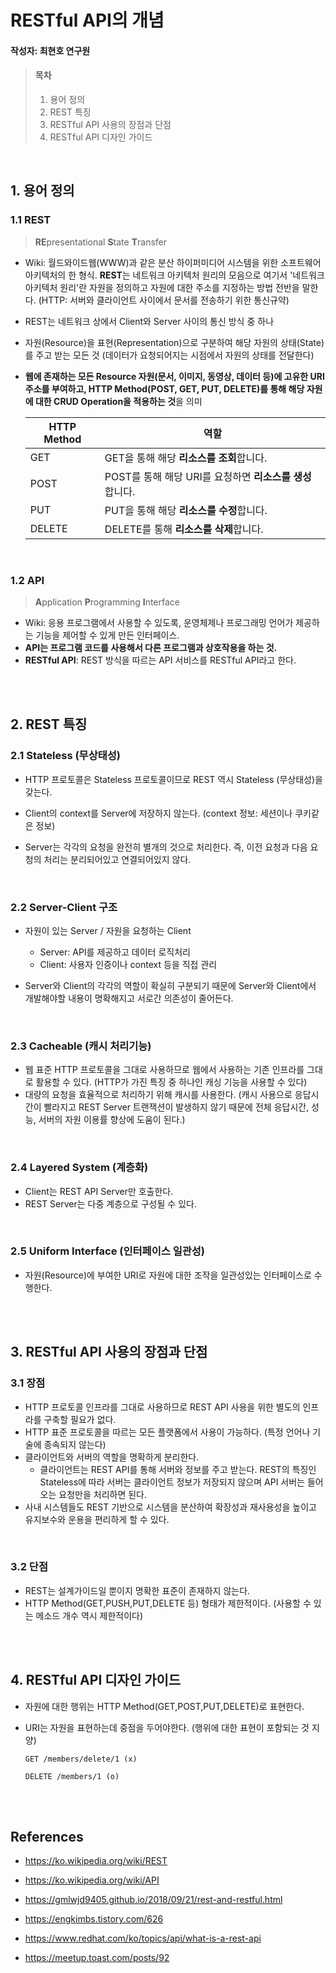 # RESTful API의 개념

#### 작성자: 최현호 연구원

> #### 목차
>
> 1. 용어 정의
> 2. REST 특징
> 3. RESTful API 사용의 장점과 단점
> 4. RESTful API 디자인 가이드

<br/>

## 1. 용어 정의

### 1.1 REST

> **RE**presentational **S**tate **T**ransfer

- Wiki: 월드와이드웹(WWW)과 같은 분산 하이퍼미디어 시스템을 위한 소프트웨어 아키텍처의 한 형식. **REST**는 네트워크 아키텍처 원리의 모음으로 여기서 '네트워크 아키텍처 원리'란 자원을 정의하고 자원에 대한 주소를 지정하는 방법 전반을 말한다. (HTTP: 서버와 클라이언트 사이에서 문서를 전송하기 위한 통신규약)

- REST는 네트워크 상에서 Client와 Server 사이의 통신 방식 중 하나

- 자원(Resource)을 표현(Representation)으로 구분하여 해당 자원의 상태(State)를 주고 받는 모든 것 (데이터가 요청되어지는 시점에서 자원의 상태를 전달한다)

- **웹에 존재하는 모든 Resource 자원(문서, 이미지, 동영상, 데이터 등)에 고유한 URI 주소를 부여하고, HTTP Method(POST, GET, PUT, DELETE)를 통해 해당 자원에 대한 CRUD Operation을 적용하는 것**을 의미

  | HTTP Method | 역할                                                     |
  | ----------- | -------------------------------------------------------- |
  | GET         | GET을 통해 해당 **리소스를 조회**합니다.                 |
  | POST        | POST를 통해 해당 URI를 요청하면 **리소스를 생성**합니다. |
  | PUT         | PUT을 통해 해당 **리소스를 수정**합니다.                 |
  | DELETE      | DELETE를 통해 **리소스를 삭제**합니다.                   |

<br/>

### 1.2 API

> **A**pplication **P**rogramming **I**nterface

- Wiki: 응용 프로그램에서 사용할 수 있도록, 운영체제나 프로그래밍 언어가 제공하는 기능을 제어할 수 있게 만든 인터페이스.
- **API는 프로그램 코드를 사용해서 다른 프로그램과 상호작용을 하는 것.**
- **RESTful API**: REST 방식을 따르는 API 서비스를 RESTful API라고 한다.

<br/>

<br/>


## 2. REST 특징

### 2.1 Stateless (무상태성)

- HTTP 프로토콜은 Stateless 프로토콜이므로 REST 역시 Stateless (무상태성)을 갖는다.

- Client의 context를 Server에 저장하지 않는다. (context 정보: 세션이나 쿠키같은 정보)
- Server는 각각의 요청을 완전히 별개의 것으로 처리한다. 즉, 이전 요청과 다음 요청의 처리는 분리되어있고 연결되어있지 않다.

<br/>

### 2.2 Server-Client 구조

- 자원이 있는 Server / 자원을 요청하는 Client 
  - Server: API를 제공하고 데이터 로직처리
  - Client: 사용자 인증이나 context 등을 직접 관리

- Server와 Client의 각각의 역할이 확실히 구분되기 때문에 Server와 Client에서 개발해야할 내용이 명확해지고 서로간 의존성이 줄어든다.

<br/>

### 2.3 Cacheable (캐시 처리기능)

- 웹 표준 HTTP 프로토콜을 그대로 사용하므로 웹에서 사용하는 기존 인프라를 그대로 활용할 수 있다. (HTTP가 가진 특징 중 하나인 캐싱 기능을 사용할 수 있다)
- 대량의 요청을 효율적으로 처리하기 위해 캐시를 사용한다. (캐시 사용으로 응답시간이 빨라지고 REST Server 트랜잭션이 발생하지 않기 때문에 전체 응답시간, 성능, 서버의 자원 이용률 향상에 도움이 된다.)

<br/>

### 2.4 Layered System (계층화)

- Client는 REST API Server만 호출한다.
- REST Server는 다중 계층으로 구성될 수 있다.

<br/>

### 2.5 Uniform Interface (인터페이스 일관성)

- 자원(Resource)에 부여한 URI로 자원에 대한 조작을 일관성있는 인터페이스로 수행한다.

<br/>

<br/>


## 3. RESTful API 사용의 장점과 단점

### 3.1 장점

- HTTP 프로토콜 인프라를 그대로 사용하므로 REST API 사용을 위한 별도의 인프라를 구축할 필요가 없다.
- HTTP 표준 프로토콜을 따르는 모든 플랫폼에서 사용이 가능하다. (특정 언어나 기술에 종속되지 않는다)
- 클라이언트와 서버의 역할을 명확하게 분리한다.
  - 클라이언트는 REST API를 통해 서버와 정보를 주고 받는다. REST의 특징인 Stateless에 따라 서버는 클라이언트 정보가 저장되지 않으며 API 서버는 들어오는 요청만을 처리하면 된다.
- 사내 시스템들도 REST 기반으로 시스템을 분산하여 확장성과 재사용성을 높이고 유지보수와 운용을 편리하게 할 수 있다.

<br/>

### 3.2 단점

- REST는 설계가이드일 뿐이지 명확한 표준이 존재하지 않는다.
- HTTP Method(GET,PUSH,PUT,DELETE 등) 형태가 제한적이다. (사용할 수 있는 메소드 개수 역시 제한적이다)

<br/>

<br/>

## 4. RESTful API 디자인 가이드

- 자원에 대한 행위는 HTTP Method(GET,POST,PUT,DELETE)로 표현한다.

- URI는 자원을 표현하는데 중점을 두어야한다. (행위에 대한 표현이 포함되는 것 지양)

  ```http
  GET /members/delete/1 (x)
  ```

  ```http
  DELETE /members/1 (o)
  ```


<br/>

<br/>

## References

- https://ko.wikipedia.org/wiki/REST
- https://ko.wikipedia.org/wiki/API

- https://gmlwjd9405.github.io/2018/09/21/rest-and-restful.html
- https://engkimbs.tistory.com/626

- https://www.redhat.com/ko/topics/api/what-is-a-rest-api
- https://meetup.toast.com/posts/92
